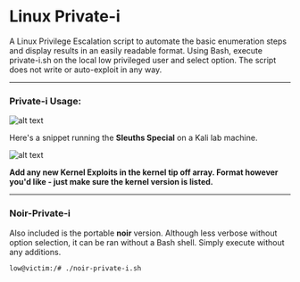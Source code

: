 # Linux Private-i
A Linux Privilege Escalation script to automate the basic enumeration steps and display results in an easily readable format. Using Bash, execute private-i.sh on the local low privileged user and select option. The script does not write or auto-exploit in any way.

___

### Private-i Usage:

![alt text](https://rtcrowley.github.io/start.png?raw=true "execute")


Here's a snippet running the **Sleuths Special** on a Kali lab machine.

![alt text](https://rtcrowley.github.io/pi1.png?raw=true "special")


**Add any new Kernel Exploits in the kernel tip off array. Format however you'd like - just make sure the kernel version is listed.**

___


### Noir-Private-i

Also included is the portable **noir** version. Although less verbose without option selection, it can be ran without a Bash shell. Simply execute without any additions.

```
low@victim:/# ./noir-private-i.sh
```



